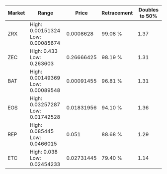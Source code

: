 | Market | Range | Price| Retracement | Doubles to 50% |
| --- | --- | --- | --- | --- |
| ZRX | High: 0.00151324<br />Low: 0.00085674 | 0.0008628 | 99.08 % | 1.37 |
| ZEC | High: 0.433<br />Low: 0.263603 | 0.26666425 | 98.19 % | 1.31 |
| BAT | High: 0.00149369<br />Low: 0.00089548 | 0.00091455 | 96.81 % | 1.31 |
| EOS | High: 0.03257287<br />Low: 0.01742528 | 0.01831956 | 94.10 % | 1.36 |
| REP | High: 0.085445<br />Low: 0.0466015 | 0.051 | 88.68 % | 1.29 |
| ETC | High: 0.038<br />Low: 0.02454233 | 0.02731445 | 79.40 % | 1.14 |
